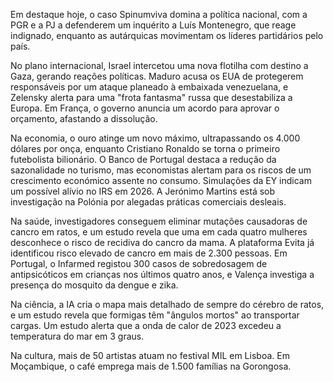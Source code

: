 Em destaque hoje, o caso Spinumviva domina a política nacional, com a PGR e a PJ a defenderem um inquérito a Luís Montenegro, que reage indignado, enquanto as autárquicas movimentam os líderes partidários pelo país.

No plano internacional, Israel intercetou uma nova flotilha com destino a Gaza, gerando reações políticas. Maduro acusa os EUA de protegerem responsáveis por um ataque planeado à embaixada venezuelana, e Zelensky alerta para uma "frota fantasma" russa que desestabiliza a Europa. Em França, o governo anuncia um acordo para aprovar o orçamento, afastando a dissolução.

Na economia, o ouro atinge um novo máximo, ultrapassando os 4.000 dólares por onça, enquanto Cristiano Ronaldo se torna o primeiro futebolista bilionário. O Banco de Portugal destaca a redução da sazonalidade no turismo, mas economistas alertam para os riscos de um crescimento económico assente no consumo. Simulações da EY indicam um possível alívio no IRS em 2026. A Jerónimo Martins está sob investigação na Polónia por alegadas práticas comerciais desleais.

Na saúde, investigadores conseguem eliminar mutações causadoras de cancro em ratos, e um estudo revela que uma em cada quatro mulheres desconhece o risco de recidiva do cancro da mama. A plataforma Evita já identificou risco elevado de cancro em mais de 2.300 pessoas. Em Portugal, o Infarmed registou 300 casos de sobredosagem de antipsicóticos em crianças nos últimos quatro anos, e Valença investiga a presença do mosquito da dengue e zika.

Na ciência, a IA cria o mapa mais detalhado de sempre do cérebro de ratos, e um estudo revela que formigas têm "ângulos mortos" ao transportar cargas. Um estudo alerta que a onda de calor de 2023 excedeu a temperatura do mar em 3 graus.

Na cultura, mais de 50 artistas atuam no festival MIL em Lisboa. Em Moçambique, o café emprega mais de 1.500 famílias na Gorongosa.